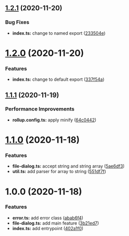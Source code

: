 ## [1.2.1](https://github.com/TomokiMiyauci/file-select-dialog/compare/v1.2.0...v1.2.1) (2020-11-20)


### Bug Fixes

* **index.ts:** change to named export ([233504e](https://github.com/TomokiMiyauci/file-select-dialog/commit/233504ea8602b650ce1bda909cc50bc96b570177))

# [1.2.0](https://github.com/TomokiMiyauci/file-select-dialog/compare/v1.1.1...v1.2.0) (2020-11-20)


### Features

* **index.ts:** change to default export ([337f54a](https://github.com/TomokiMiyauci/file-select-dialog/commit/337f54ad2e71cee9153b8697697bec82992cb0cf))

## [1.1.1](https://github.com/TomokiMiyauci/file-select-dialog/compare/v1.1.0...v1.1.1) (2020-11-19)


### Performance Improvements

* **rollup.config.ts:** apply minify ([64c0442](https://github.com/TomokiMiyauci/file-select-dialog/commit/64c04427740e99fd73174453214257b407aa726c))

# [1.1.0](https://github.com/TomokiMiyauci/file-select-dialog/compare/v1.0.0...v1.1.0) (2020-11-18)


### Features

* **file-dialog.ts:** accept string and string array ([5ae6df3](https://github.com/TomokiMiyauci/file-select-dialog/commit/5ae6df34d502b35597bc407ac5f7ee704385e931))
* **util.ts:** add parser for array to string ([551df7f](https://github.com/TomokiMiyauci/file-select-dialog/commit/551df7f7eb6034dafbe2286608d4548ce903d666))

# 1.0.0 (2020-11-18)


### Features

* **error.ts:** add error class ([abab6f4](https://github.com/TomokiMiyauci/file-select-dialog/commit/abab6f49274b8c152f332217913a0d0ab7042f6c))
* **file-dialog.ts:** add main feature ([3b21ed7](https://github.com/TomokiMiyauci/file-select-dialog/commit/3b21ed7a90de26c99ba47198c059374eb342aa11))
* **index.ts:** add entrypoint ([402a1f0](https://github.com/TomokiMiyauci/file-select-dialog/commit/402a1f08634f01e1b8a3f74642752af423f8099c))
